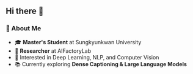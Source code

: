 ## Hi there 👋

### 👋 About Me  
- 🎓 **Master's Student** at Sungkyunkwan University  
- 🏫 **Researcher** at AIFactoryLab  
- 🤖 Interested in Deep Learning, NLP, and Computer Vision  
- 📚 Currently exploring **Dense Captioning & Large Language Models**  
<!--
**jhlimdev/jhlimdev** is a ✨ _special_ ✨ repository because its `README.md` (this file) appears on your GitHub profile.

Here are some ideas to get you started:

- 🔭 I’m currently working on ...
- 🌱 I’m currently learning ...
- 👯 I’m looking to collaborate on ...
- 🤔 I’m looking for help with ...
- 💬 Ask me about ...
- 📫 How to reach me: ...
- 😄 Pronouns: ...
- ⚡ Fun fact: ...
-->
